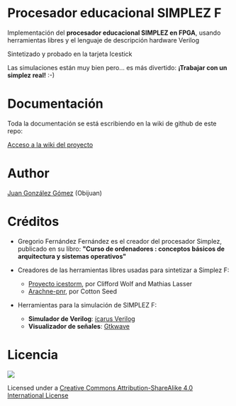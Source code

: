 # Procesador educacional SIMPLEZ F

  Implementación del **procesador educacional SIMPLEZ en FPGA**, usando herramientas libres y el lenguaje de descripción hardware Verilog

  Sintetizado y probado en la tarjeta Icestick

  Las simulaciones están muy bien pero... es más divertido: **¡Trabajar con un simplez real!** :-)

# Documentación

Toda la documentación se está escribiendo en la wiki de github de este repo:

[Acceso a la wiki del proyecto](https://github.com/Obijuan/simplez-fpga/wiki)

# Author
[Juan González Gómez](http://obijuan.github.io/) (Obijuan)

# Créditos
* Gregorio Fernández Fernández es el creador del procesador Simplez, publicado en su libro: **"Curso de ordenadores : conceptos básicos de arquitectura y sistemas operativos"**

* Creadores de las herramientas libres usadas para sintetizar a Simplez F:
  * [Proyecto icestorm](http://www.clifford.at/icestorm/), por Clifford Wolf and Mathias Lasser
  * [Arachne-pnr](https://github.com/cseed/arachne-pnr), por Cotton Seed
  
* Herramientas para la simulación de SIMPLEZ F:
  * **Simulador de Verilog**: [ícarus Verilog](http://iverilog.icarus.com/)
  * **Visualizador de señales**: [Gtkwave](http://gtkwave.sourceforge.net/)

# Licencia
![](https://github.com/Obijuan/simplez-fpga/raw/master/doc/images/bq-logo-cc-sa-small-150px.png)

Licensed under a [Creative Commons Attribution-ShareAlike 4.0 International License](http://creativecommons.org/licenses/by-sa/4.0/)
